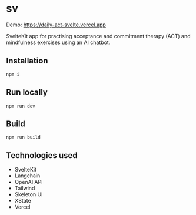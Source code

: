 # sv

Demo: https://daily-act-svelte.vercel.app

SvelteKit app for practising acceptance and commitment therapy (ACT) and mindfulness exercises using an AI chatbot.

## Installation

`npm i`

## Run locally

`npm run dev`

## Build

`npm run build`

## Technologies used

- SvelteKit
- Langchain
- OpenAI API
- Tailwind
- Skeleton UI
- XState
- Vercel

